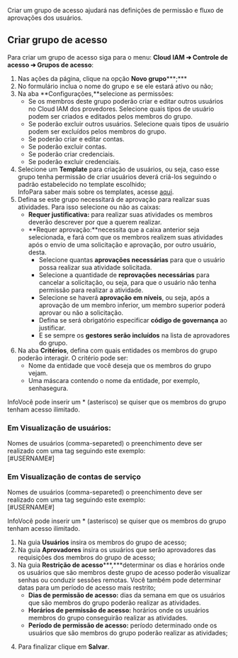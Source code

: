 Criar um grupo de acesso ajudará nas definições de permissão e fluxo de aprovações dos usuários.

## Criar grupo de acesso

Para criar um grupo de acesso siga para o menu: **Cloud IAM ➔ Controle de acesso ➔ Grupos de acesso**:

1. Nas ações da página, clique na opção **Novo grupo*****;***
2. No formulário inclua o nome do grupo e se ele estará ativo ou não;
3. Na aba **Configurações,**selecione as permissões:
	* Se os membros deste grupo poderão criar e editar outros usuários no Cloud IAM dos provedores. Selecione quais tipos de usuário podem ser criados e editados pelos membros do grupo.
	* Se poderão excluir outros usuários. Selecione quais tipos de usuário podem ser excluídos pelos membros do grupo.
	* Se poderão criar e editar contas.
	* Se poderão excluir contas.
	* Se poderão criar credenciais.
	* Se poderão excluir credenciais.
4. Selecione um **Template** para criação de usuários, ou seja, caso esse grupo tenha permissão de criar usuários deverá criá\-los seguindo o padrão estabelecido no template escolhido;  
InfoPara saber mais sobre os templates, acesse [aqui](/v3-33/docs/pt/cloud-iam-add-template).
5. Defina se este grupo necessitará de aprovação para realizar suas atividades. Para isso selecione ou não as caixas:
	* **Requer justificativa:** para realizar suas atividades os membros deverão descrever por que a querem realizar.
	* **Requer aprovação:**necessita que a caixa anterior seja selecionada, e fará com que os membros realizem suas atividades após o envio de uma solicitação e aprovação, por outro usuário, desta.
		+ Selecione quantas **aprovações necessárias** para que o usuário possa realizar sua atividade solicitada.
		+ Selecione a quantidade de **reprovações necessárias** para cancelar a solicitação, ou seja, para que o usuário não tenha permissão para realizar a atividade.
		+ Selecione se haverá **aprovação em níveis**, ou seja, após a aprovação de um membro inferior, um membro superior poderá aprovar ou não a solicitação.
		+ Defina se será obrigatório especificar **código de governança** ao justificar.
		+ E se sempre os **gestores serão incluídos** na lista de aprovadores do grupo.
6. Na aba **Critérios**, defina com quais entidades os membros do grupo poderão interagir. O critério pode ser:
	* Nome da entidade que você deseja que os membros do grupo vejam.
	* Uma máscara contendo o nome da entidade, por exemplo, senhasegura.

InfoVocê pode inserir um \* (asterisco) se quiser que os membros do grupo tenham acesso ilimitado.

### Em Visualização de usuários:

Nomes de usuários (comma\-separeted) o preenchimento deve ser realizado com uma tag seguindo este exemplo:  
\[\#USERNAME\#]

### Em Visualização de contas de serviço

Nomes de usuários (comma\-separeted) o preenchimento deve ser realizado com uma tag seguindo este exemplo:  
\[\#USERNAME\#]

InfoVocê pode inserir um \* (asterisco) se quiser que os membros do grupo tenham acesso ilimitado.

1. Na guia **Usuários** insira os membros do grupo de acesso;
2. Na guia **Aprovadores** insira os usuários que serão aprovadores das requisições dos membros do grupo de acesso;
3. Na guia **Restrição de acesso*****,***determinar os dias e horários onde os usuários que são membros deste grupo de acesso poderão visualizar senhas ou conduzir sessões remotas. Você também pode determinar datas para um período de acesso mais restrito;
	* **Dias de permissão de acesso:** dias da semana em que os usuários que são membros do grupo poderão realizar as atividades.
	* **Horários de permissão de acesso:** horários onde os usuários membros do grupo conseguirão realizar as atividades.
	* **Período de permissão de acesso:** período determinado onde os usuários que são membros do grupo poderão realizar as atividades;

  4\. Para finalizar clique em **Salvar**.

